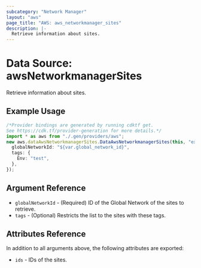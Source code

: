 ```yaml
---
subcategory: "Network Manager"
layout: "aws"
page_title: "AWS: aws_networkmanager_sites"
description: |-
  Retrieve information about sites.
---
```


# Data Source: awsNetworkmanagerSites

Retrieve information about sites.

## Example Usage

```typescript
/*Provider bindings are generated by running cdktf get.
See https://cdk.tf/provider-generation for more details.*/
import * as aws from "./.gen/providers/aws";
new aws.dataAwsNetworkmanagerSites.DataAwsNetworkmanagerSites(this, "example", {
  globalNetworkId: "${var.global_network_id}",
  tags: {
    Env: "test",
  },
});

```

## Argument Reference

* `globalNetworkId` - (Required) ID of the Global Network of the sites to retrieve.
* `tags` - (Optional) Restricts the list to the sites with these tags.

## Attributes Reference

In addition to all arguments above, the following attributes are exported:

* `ids` - IDs of the sites.
